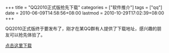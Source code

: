 +++
title = "QQ2010正式版抢先下载"
categories = ["软件推介"]
tags = ["qq"]
date = 2010-06-09T14:58:56+08:00
lastmod = 2010-10-29T17:02:39+08:00
+++



QQ2010正式版终于要发布了，刚才在某QQ群有人提供了下载地址，感兴趣的朋友可以抢先体验了。

<a href="http://dl_dir.qq.com/qqfile/qq/QQ2010/QQ2010.exe" target="_blank">点击这里下载</a>

